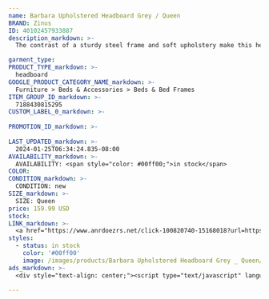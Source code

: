 ```yaml
---
name: Barbara Upholstered Headboard Grey / Queen
BRAND: Zinus
ID: 40102457933887
description_markdown: >-
  The contrast of a sturdy steel frame and soft upholstery make this headboard a centerpiece in any bedroom. Designed with comfort in mind this headboard features high-density foam padding so you can sit up comfortably. Attach this headboard to our compack bed frame and bi-fold box spring combo for the perfect bed frame style.

garment_type:
PRODUCT_TYPE_markdown: >-
  headboard
GOOGLE_PRODUCT_CATEGORY_NAME_markdown: >-
  Furniture > Beds & Accessories > Beds & Bed Frames
ITEM_GROUP_ID_markdown: >-
  7188430815295
CUSTOM_LABEL_0_markdown: >-
  
PROMOTION_ID_markdown: >-
  
LAST_UPDATED_markdown: >-
  2024-01-25T06:34:24.835-08:00
AVAILABILITY_markdown: >-
  AVAILABILITY: <span style="color: #00ff00;">in stock</span>
COLOR:
CONDITION_markdown: >-
  CONDITION: new
SIZE_markdown: >-
  SIZE: Queen
price: 159.99 USD
stock: 
LINK_markdown: >-
  <a href="https://www.anrdoezrs.net/click-100820740-15168018?url=https%3A%2F%2Fwww.zinus.com%2Fproducts%2Fbarbara-upholstered-headboard%3Fvariant%3D40102457933887" target="_blank" style="display: inline-block; padding: 10px 20px; font-size: 16px; text-align: center; text-decoration: none; cursor: pointer; border: 1px solid #3498db; color: #3498db; background-color: #fff; border-radius: 5px; transition: background-color 0.3s;">Go to Product</a>
styles:
  - status: in stock
    color: '#00ff00'
    image: /images/products/Barbara Upholstered Headboard Grey _ Queen/BUTTONTUFTEDTAUPEUPHSTDMETALHBT1.jpg
ads_markdown: >-
  <div style="text-align: center;"><script type="text/javascript" language="javascript" src="https://www.kqzyfj.com/placeholder-53972226?target=_top&mouseover=N"></script></div>

---
```

